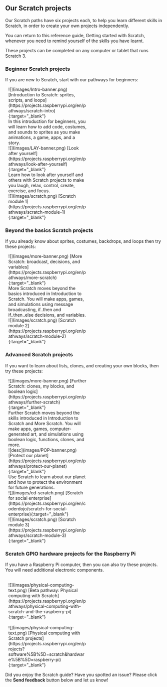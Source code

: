 ## Our Scratch projects

Our Scratch paths have six projects each, to help you learn different skills in Scratch, in order to create your own projects independently. 

You can return to this reference guide, Getting started with Scratch, whenever you need to remind yourself of the skills you have learnt.

These projects can be completed on any computer or tablet that runs Scratch 3.

### Beginner Scratch projects

If you are new to Scratch, start with our pathways for beginners:

<div style="display: inline-block; max-width: 250px; float: left; padding-left: 10px;">
![](images/Intro-banner.png)
[Introduction to Scratch: sprites, scripts, and loops](https://projects.raspberrypi.org/en/pathways/scratch-intro){:target="_blank"}<br/>
In this introduction for beginners, you will learn how to add code, costumes, and sounds to sprites as you make animations, a game, apps, and a story.
</div>  

<div style="display: inline-block; max-width: 250px; float: left; padding-left: 10px;">
![](images/LAY-banner.png)
[Look after yourself](https://projects.raspberrypi.org/en/pathways/look-after-yourself){:target="_blank"}<br/>
Learn how to look after yourself and others with Scratch projects to make you laugh, relax, control, create, exercise, and focus.
</div>

<div style="display: inline-block; max-width: 250px; float: left; padding-left: 10px;">
![](images/scratch.png)
[Scratch module 1](https://projects.raspberrypi.org/en/pathways/scratch-module-1){:target="_blank"}
</div>

<br clear="both"/>

### Beyond the basics Scratch projects

If you already know about sprites, costumes, backdrops, and loops then try these projects:

<div style="display: inline-block; max-width: 250px; float: left; padding-left: 10px;">
![](images/more-banner.png)
[More Scratch: broadcast, decisions, and variables](https://projects.raspberrypi.org/en/pathways/more-scratch){:target="_blank"}<br/>
More Scratch moves beyond the basics introduced in Introduction to Scratch. You will make apps, games, and simulations using message broadcasting, if..then and if..then..else decisions, and variables.
</div>

<div style="display: inline-block; max-width: 250px; float: left; padding-left: 10px;">
![](images/scratch.png)
[Scratch module 2](https://projects.raspberrypi.org/en/pathways/scratch-module-2){:target="_blank"}<br/>
</div>

<br clear="both"/>

### Advanced Scratch projects

If you want to learn about lists, clones, and creating your own blocks, then try these projects:

<div style="display: inline-block; max-width: 250px; float: left; padding-left: 10px;">
![](images/more-banner.png)
[Further Scratch: clones, my blocks, and boolean logic](https://projects.raspberrypi.org/en/pathways/further-scratch){:target="_blank"}<br/>
Further Scratch moves beyond the skills introduced in Introduction to Scratch and More Scratch. You will make apps, games, computer-generated art, and simulations using boolean logic, functions, clones, and more.
</div>

<div style="display: inline-block; max-width: 250px; float: left; padding-left: 10px;">
![desc](images/POP-banner.png)
[Protect our planet](https://projects.raspberrypi.org/en/pathways/protect-our-planet){:target="_blank"}<br/>
Use Scratch to learn about our planet and how to protect the environment for future generations.
</div>

<div style="display: inline-block; max-width: 250px; float: left; padding-left: 10px;">
![](images/cd-scratch.png)
[Scratch for social enterprise](https://projects.raspberrypi.org/en/coderdojo/scratch-for-social-enterprise){:target="_blank"}<br/>
</div>

<div style="display: inline-block; max-width: 250px; float: left; padding-left: 10px;">
![](images/scratch.png)
[Scratch module 3](https://projects.raspberrypi.org/en/pathways/scratch-module-3){:target="_blank"}<br/>
</div>

<br clear="both"/>

### Scratch GPIO hardware projects for the Raspberry Pi

If you have a Raspberry Pi computer, then you can also try these projects. You will need additional electronic components.

<div style="display: inline-block; max-width: 250px; float: left; padding-left: 10px;"><br/>
![](images/physical-computing-text.png)
[Beta pathway: Physical computing with Scratch](https://projects.raspberrypi.org/en/pathways/physical-computing-with-scratch-and-the-raspberry-pi){:target="_blank"}
</div>

<div style="display: inline-block; max-width: 250px; float: left; padding-left: 10px;"><br/>
![](images/physical-computing-text.png)
[Physical computing with Scratch projects](https://projects.raspberrypi.org/en/projects?software%5B%5D=scratch&hardware%5B%5D=raspberry-pi){:target="_blank"}
</div>

<br clear="both"/>

Did you enjoy the Scratch guide? Have you spotted an issue? Please click the **Send feedback** button below and let us know!
